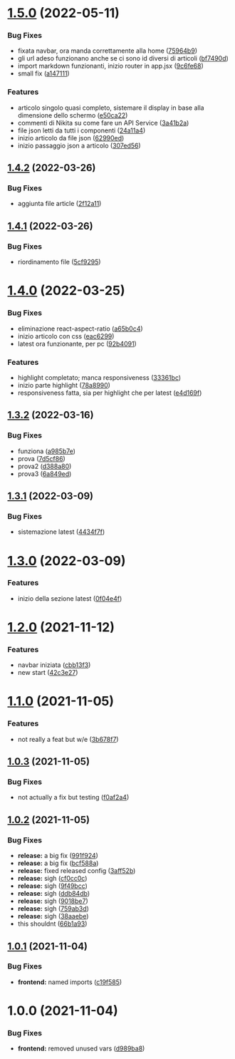 # [1.5.0](https://github.com/STB1019/ieeesb-frontend/compare/v1.4.2...v1.5.0) (2022-05-11)


### Bug Fixes

* fixata navbar, ora manda correttamente alla home ([75964b9](https://github.com/STB1019/ieeesb-frontend/commit/75964b98dc8fb63f25740c677a0b4338cd87e039))
* gli url adeso funzionano anche se ci sono id diversi di articoli ([bf7490d](https://github.com/STB1019/ieeesb-frontend/commit/bf7490d23589ce5a9df98c82b31c8188d869da82))
* import markdown funzionanti, inizio router in app.jsx ([9c6fe68](https://github.com/STB1019/ieeesb-frontend/commit/9c6fe68537dfcee464a0074a7761a0b0e4a3c5e2))
* small fix ([a147111](https://github.com/STB1019/ieeesb-frontend/commit/a147111234fe0f809660ded2556f2f863d4050e5))


### Features

* articolo singolo quasi completo, sistemare il display in base alla dimensione dello schermo ([e50ca22](https://github.com/STB1019/ieeesb-frontend/commit/e50ca22a8649d7f763676d0af6ffe3e305744d2e))
* commenti di Nikita su come fare un API Service ([3a41b2a](https://github.com/STB1019/ieeesb-frontend/commit/3a41b2a456fb499a7609e06c5b75af58fb2ad477))
* file json letti da tutti i componenti ([24a11a4](https://github.com/STB1019/ieeesb-frontend/commit/24a11a475312a6b68334692ff13073ed03f1584b))
* inizio articolo da file json ([62990ed](https://github.com/STB1019/ieeesb-frontend/commit/62990ed2c22e8a850f3bd9c1ce6e52f02bd545ff))
* inizio passaggio json a articolo ([307ed56](https://github.com/STB1019/ieeesb-frontend/commit/307ed5665931c6dc52c9a0df7d4ca47403063cc1))

## [1.4.2](https://github.com/STB1019/ieeesb-frontend/compare/v1.4.1...v1.4.2) (2022-03-26)


### Bug Fixes

* aggiunta file article ([2f12a11](https://github.com/STB1019/ieeesb-frontend/commit/2f12a11dea02a58856405a14ebb9d32f1f3f1cf1))

## [1.4.1](https://github.com/STB1019/ieeesb-frontend/compare/v1.4.0...v1.4.1) (2022-03-26)


### Bug Fixes

* riordinamento file ([5cf9295](https://github.com/STB1019/ieeesb-frontend/commit/5cf9295d3d229ec09bbb6f21ff05fd0928e3602a))

# [1.4.0](https://github.com/STB1019/ieeesb-frontend/compare/v1.3.2...v1.4.0) (2022-03-25)


### Bug Fixes

* eliminazione react-aspect-ratio ([a65b0c4](https://github.com/STB1019/ieeesb-frontend/commit/a65b0c4a8e17c8f694d99885f7c9ed402ac2e597))
* inizio articolo con css ([eac6299](https://github.com/STB1019/ieeesb-frontend/commit/eac6299e76780db18962b3aa733d574c9c443b84))
* latest ora funzionante, per pc ([92b4091](https://github.com/STB1019/ieeesb-frontend/commit/92b40912a30374e046a6c49e457f1f6fe1a76b69))


### Features

* highlight completato; manca responsiveness ([33361bc](https://github.com/STB1019/ieeesb-frontend/commit/33361bcf4ccadc05db70d7f77fca4f40c76f8b43))
* inizio parte highlight ([78a8990](https://github.com/STB1019/ieeesb-frontend/commit/78a899031f822a5c8859e12806db5d7d24ea5220))
* responsiveness fatta, sia per highlight che per latest ([e4d169f](https://github.com/STB1019/ieeesb-frontend/commit/e4d169f7e11ca70e8fe16534357cd3201f146229))

## [1.3.2](https://github.com/STB1019/ieeesb-frontend/compare/v1.3.1...v1.3.2) (2022-03-16)


### Bug Fixes

* funziona ([a985b7e](https://github.com/STB1019/ieeesb-frontend/commit/a985b7e8fe6c0d2ea01a414c1d151e93a6ca0ccf))
* prova ([7d5cf86](https://github.com/STB1019/ieeesb-frontend/commit/7d5cf86e1e93ff77ad454d43b2aa6acdf876c90b))
* prova2 ([d388a80](https://github.com/STB1019/ieeesb-frontend/commit/d388a80d66b49eda96f310140daed823b507ff60))
* prova3 ([6a849ed](https://github.com/STB1019/ieeesb-frontend/commit/6a849ed4b2be55fe36f4bc4edb1f1cd874a9f2bf))

## [1.3.1](https://github.com/STB1019/ieeesb-frontend/compare/v1.3.0...v1.3.1) (2022-03-09)


### Bug Fixes

* sistemazione latest ([4434f7f](https://github.com/STB1019/ieeesb-frontend/commit/4434f7fd567cbfa40c615ff2ee780236da8e31ad))

# [1.3.0](https://github.com/STB1019/ieeesb-frontend/compare/v1.2.0...v1.3.0) (2022-03-09)


### Features

* inizio della sezione latest ([0f04e4f](https://github.com/STB1019/ieeesb-frontend/commit/0f04e4fa3e555f715a4c0d420955bef82bf266fd))

# [1.2.0](https://github.com/STB1019/ieeesb-frontend/compare/v1.1.0...v1.2.0) (2021-11-12)


### Features

* navbar iniziata ([cbb13f3](https://github.com/STB1019/ieeesb-frontend/commit/cbb13f32812fe5b08ce5651c77135a73a230e180))
* new start ([42c3e27](https://github.com/STB1019/ieeesb-frontend/commit/42c3e278d27ee57c9f791aa158c642eefcbed414))

# [1.1.0](https://github.com/STB1019/ieeesb-frontend/compare/v1.0.3...v1.1.0) (2021-11-05)


### Features

* not really a feat but w/e ([3b678f7](https://github.com/STB1019/ieeesb-frontend/commit/3b678f7d9f46b79eade3213c47cf6a8f866cb04c))

## [1.0.3](https://github.com/STB1019/Site/compare/v1.0.2...v1.0.3) (2021-11-05)


### Bug Fixes

* not actually a fix but testing ([f0af2a4](https://github.com/STB1019/Site/commit/f0af2a49513c1fccdada8919253fdf8ac21326fc))

## [1.0.2](https://github.com/STB1019/Site/compare/v1.0.1...v1.0.2) (2021-11-05)


### Bug Fixes

* **release:** a big fix ([991f924](https://github.com/STB1019/Site/commit/991f9244c5df0550b10adad534d9d28621a48156))
* **release:** a big fix ([bcf588a](https://github.com/STB1019/Site/commit/bcf588ad8d6e6f65927c25841abd281529290a8e))
* **release:** fixed released config ([3aff52b](https://github.com/STB1019/Site/commit/3aff52b81e97509fc8857dfdfb6bf35bed6762ee))
* **release:** sigh ([cf0cc0c](https://github.com/STB1019/Site/commit/cf0cc0c8e77323314cc9ce5d3f3a8dd0dc1741f5))
* **release:** sigh ([9f49bcc](https://github.com/STB1019/Site/commit/9f49bcc18fdc0d30ce74376b44d38ae9e554079c))
* **release:** sigh ([ddb84db](https://github.com/STB1019/Site/commit/ddb84db26a8522a80775ff6c57f8ffdf29b3d596))
* **release:** sigh ([9018be7](https://github.com/STB1019/Site/commit/9018be798adb9e9b5d66c2438c018e7fcba0c30d))
* **release:** sigh ([759ab3d](https://github.com/STB1019/Site/commit/759ab3de7bc3a4592cdeb329bf709e8d9984487b))
* **release:** sigh ([38aaebe](https://github.com/STB1019/Site/commit/38aaebe8e0420a0e4794ddbe1954803fca70bb01))
* this shouldnt ([66b1a93](https://github.com/STB1019/Site/commit/66b1a93eeb25c7ed399677133e70b7399740b1a5))

## [1.0.1](https://github.com/STB1019/Site/compare/v1.0.0...v1.0.1) (2021-11-04)


### Bug Fixes

* **frontend:** named imports ([c19f585](https://github.com/STB1019/Site/commit/c19f585b43184eede55c54db022ecd5532b5c163))

# 1.0.0 (2021-11-04)


### Bug Fixes

* **frontend:** removed unused vars ([d989ba8](https://github.com/STB1019/Site/commit/d989ba8e8b820141147a3a1c9d995d7ff1d3a397))
